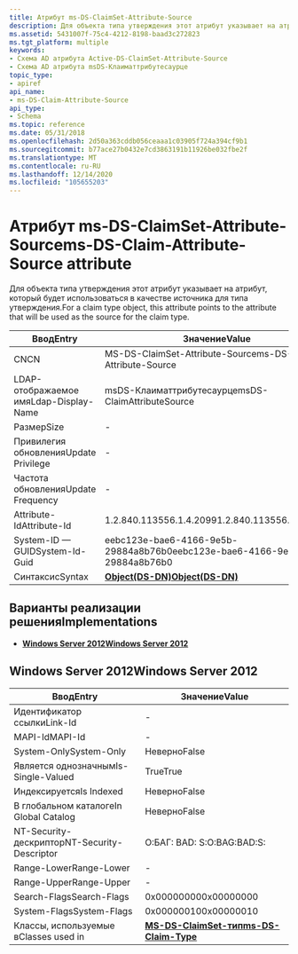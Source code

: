 ```yaml
---
title: Атрибут ms-DS-ClaimSet-Attribute-Source
description: Для объекта типа утверждения этот атрибут указывает на атрибут, который будет использоваться в качестве источника для типа утверждения.
ms.assetid: 5431007f-75c4-4212-8198-baad3c272823
ms.tgt_platform: multiple
keywords:
- Схема AD атрибута Active-DS-ClaimSet-Attribute-Source
- Схема AD атрибута msDS-Клаиматтрибутесаурце
topic_type:
- apiref
api_name:
- ms-DS-Claim-Attribute-Source
api_type:
- Schema
ms.topic: reference
ms.date: 05/31/2018
ms.openlocfilehash: 2d50a363cddb056ceaaa1c03905f724a394cf9b1
ms.sourcegitcommit: b77ace27b0432e7cd3863191b11926be032fbe2f
ms.translationtype: MT
ms.contentlocale: ru-RU
ms.lasthandoff: 12/14/2020
ms.locfileid: "105655203"
---
```

# <a name="ms-ds-claim-attribute-source-attribute"></a><span data-ttu-id="39e3b-105">Атрибут ms-DS-ClaimSet-Attribute-Source</span><span class="sxs-lookup"><span data-stu-id="39e3b-105">ms-DS-Claim-Attribute-Source attribute</span></span>

<span data-ttu-id="39e3b-106">Для объекта типа утверждения этот атрибут указывает на атрибут, который будет использоваться в качестве источника для типа утверждения.</span><span class="sxs-lookup"><span data-stu-id="39e3b-106">For a claim type object, this attribute points to the attribute that will be used as the source for the claim type.</span></span>



| <span data-ttu-id="39e3b-107">Ввод</span><span class="sxs-lookup"><span data-stu-id="39e3b-107">Entry</span></span> | <span data-ttu-id="39e3b-108">Значение</span><span class="sxs-lookup"><span data-stu-id="39e3b-108">Value</span></span> |
|-------------------|-----------------------------------------|
| <span data-ttu-id="39e3b-109">CN</span><span class="sxs-lookup"><span data-stu-id="39e3b-109">CN</span></span>                | <span data-ttu-id="39e3b-110">MS-DS-ClaimSet-Attribute-Source</span><span class="sxs-lookup"><span data-stu-id="39e3b-110">ms-DS-Claim-Attribute-Source</span></span>            |
| <span data-ttu-id="39e3b-111">LDAP-отображаемое имя</span><span class="sxs-lookup"><span data-stu-id="39e3b-111">Ldap-Display-Name</span></span> | <span data-ttu-id="39e3b-112">msDS-Клаиматтрибутесаурце</span><span class="sxs-lookup"><span data-stu-id="39e3b-112">msDS-ClaimAttributeSource</span></span>               |
| <span data-ttu-id="39e3b-113">Размер</span><span class="sxs-lookup"><span data-stu-id="39e3b-113">Size</span></span>              | \-                                      |
| <span data-ttu-id="39e3b-114">Привилегия обновления</span><span class="sxs-lookup"><span data-stu-id="39e3b-114">Update Privilege</span></span>  | \-                                      |
| <span data-ttu-id="39e3b-115">Частота обновления</span><span class="sxs-lookup"><span data-stu-id="39e3b-115">Update Frequency</span></span>  | \-                                      |
| <span data-ttu-id="39e3b-116">Attribute-Id</span><span class="sxs-lookup"><span data-stu-id="39e3b-116">Attribute-Id</span></span>      | <span data-ttu-id="39e3b-117">1.2.840.113556.1.4.2099</span><span class="sxs-lookup"><span data-stu-id="39e3b-117">1.2.840.113556.1.4.2099</span></span>                 |
| <span data-ttu-id="39e3b-118">System-ID — GUID</span><span class="sxs-lookup"><span data-stu-id="39e3b-118">System-Id-Guid</span></span>    | <span data-ttu-id="39e3b-119">eebc123e-bae6-4166-9e5b-29884a8b76b0</span><span class="sxs-lookup"><span data-stu-id="39e3b-119">eebc123e-bae6-4166-9e5b-29884a8b76b0</span></span>    |
| <span data-ttu-id="39e3b-120">Синтаксис</span><span class="sxs-lookup"><span data-stu-id="39e3b-120">Syntax</span></span>            | [<span data-ttu-id="39e3b-121">**Object(DS-DN)**</span><span class="sxs-lookup"><span data-stu-id="39e3b-121">**Object(DS-DN)**</span></span>](s-object-ds-dn.md) |



## <a name="implementations"></a><span data-ttu-id="39e3b-122">Варианты реализации решения</span><span class="sxs-lookup"><span data-stu-id="39e3b-122">Implementations</span></span>

-   [<span data-ttu-id="39e3b-123">**Windows Server 2012**</span><span class="sxs-lookup"><span data-stu-id="39e3b-123">**Windows Server 2012**</span></span>](#windows-server-2012)

## <a name="windows-server-2012"></a><span data-ttu-id="39e3b-124">Windows Server 2012</span><span class="sxs-lookup"><span data-stu-id="39e3b-124">Windows Server 2012</span></span>



| <span data-ttu-id="39e3b-125">Ввод</span><span class="sxs-lookup"><span data-stu-id="39e3b-125">Entry</span></span> | <span data-ttu-id="39e3b-126">Значение</span><span class="sxs-lookup"><span data-stu-id="39e3b-126">Value</span></span> |
|------------------------|---------------------------------------------------------|
| <span data-ttu-id="39e3b-127">Идентификатор ссылки</span><span class="sxs-lookup"><span data-stu-id="39e3b-127">Link-Id</span></span>                | \-                                                      |
| <span data-ttu-id="39e3b-128">MAPI-Id</span><span class="sxs-lookup"><span data-stu-id="39e3b-128">MAPI-Id</span></span>                | \-                                                      |
| <span data-ttu-id="39e3b-129">System-Only</span><span class="sxs-lookup"><span data-stu-id="39e3b-129">System-Only</span></span>            | <span data-ttu-id="39e3b-130">Неверно</span><span class="sxs-lookup"><span data-stu-id="39e3b-130">False</span></span>                                                   |
| <span data-ttu-id="39e3b-131">Является однозначным</span><span class="sxs-lookup"><span data-stu-id="39e3b-131">Is-Single-Valued</span></span>       | <span data-ttu-id="39e3b-132">True</span><span class="sxs-lookup"><span data-stu-id="39e3b-132">True</span></span>                                                    |
| <span data-ttu-id="39e3b-133">Индексируется</span><span class="sxs-lookup"><span data-stu-id="39e3b-133">Is Indexed</span></span>             | <span data-ttu-id="39e3b-134">Неверно</span><span class="sxs-lookup"><span data-stu-id="39e3b-134">False</span></span>                                                   |
| <span data-ttu-id="39e3b-135">В глобальном каталоге</span><span class="sxs-lookup"><span data-stu-id="39e3b-135">In Global Catalog</span></span>      | <span data-ttu-id="39e3b-136">Неверно</span><span class="sxs-lookup"><span data-stu-id="39e3b-136">False</span></span>                                                   |
| <span data-ttu-id="39e3b-137">NT-Security-дескриптор</span><span class="sxs-lookup"><span data-stu-id="39e3b-137">NT-Security-Descriptor</span></span> | <span data-ttu-id="39e3b-138">О:БАГ: BAD: S:</span><span class="sxs-lookup"><span data-stu-id="39e3b-138">O:BAG:BAD:S:</span></span>                                            |
| <span data-ttu-id="39e3b-139">Range-Lower</span><span class="sxs-lookup"><span data-stu-id="39e3b-139">Range-Lower</span></span>            | \-                                                      |
| <span data-ttu-id="39e3b-140">Range-Upper</span><span class="sxs-lookup"><span data-stu-id="39e3b-140">Range-Upper</span></span>            | \-                                                      |
| <span data-ttu-id="39e3b-141">Search-Flags</span><span class="sxs-lookup"><span data-stu-id="39e3b-141">Search-Flags</span></span>           | <span data-ttu-id="39e3b-142">0x00000000</span><span class="sxs-lookup"><span data-stu-id="39e3b-142">0x00000000</span></span>                                              |
| <span data-ttu-id="39e3b-143">System-Flags</span><span class="sxs-lookup"><span data-stu-id="39e3b-143">System-Flags</span></span>           | <span data-ttu-id="39e3b-144">0x00000010</span><span class="sxs-lookup"><span data-stu-id="39e3b-144">0x00000010</span></span>                                              |
| <span data-ttu-id="39e3b-145">Классы, используемые в</span><span class="sxs-lookup"><span data-stu-id="39e3b-145">Classes used in</span></span>        | [<span data-ttu-id="39e3b-146">**MS-DS-ClaimSet-тип**</span><span class="sxs-lookup"><span data-stu-id="39e3b-146">**ms-DS-Claim-Type**</span></span>](c-msds-claimtype.md)<br/> |



 

 





